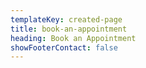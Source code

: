 ```yaml
---
templateKey: created-page
title: book-an-appointment
heading: Book an Appointment
showFooterContact: false
---
```

<div style="height: 100vh">
  <script src='https://square.site/appointments/buyer/widget/e7e6d323-7d14-47a0-9e78-06d8dd09c397/HB6MXAKR6P7Q0.js'></script>
</div>
